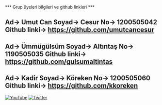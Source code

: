 *** Grup üyeleri bilgileri ve github linkleri ***

Ad-> Umut Can 
Soyad-> Cesur
No-> 1200505042
Github linki-> https://github.com/umutcancesur
-------------------------------------------------
Ad-> Ümmügülsüm 
Soyad-> Altıntaş
No-> 1190505035
Github linki-> https://github.com/gulsumaltintas
-------------------------------------------------
Ad-> Kadir
Soyad-> Köreken
No-> 1200505060
Github linki-> https://github.com/kkoreken
-------------------------------------------------


<a href="https://www.youtube.com/channel/UCRM1gWNTDx0SHIqUJygD-kQ" target="_blank"><img src="https://img.shields.io/badge/YouTube-%23E4405F.svg?&style=flat-square&logo=youtube&logoColor=white" alt="YouTube"></a>
<a href="https://www.twitter.com/justdjangocode" target="_blank"><img src="https://img.shields.io/badge/Twitter-%231877F2.svg?&style=flat-square&logo=twitter&logoColor=white" alt="Twitter"></a>

</div>
